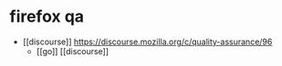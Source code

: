 # firefox qa

- [[discourse]] https://discourse.mozilla.org/c/quality-assurance/96
  - [[go]] [[discourse]]

